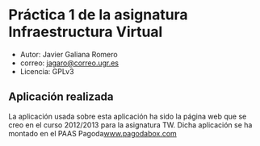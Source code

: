 Práctica 1 de la asignatura Infraestructura Virtual
===================================================
- Autor: Javier Galiana Romero
- correo: jagaro@correo.ugr.es
- Licencia: GPLv3

Aplicación realizada
--------------------
La aplicación usada sobre esta aplicación ha sido la página web que se creo en el curso 2012/2013 para la asignatura TW. Dicha aplicación se ha montado en el PAAS Pagoda<a>www.pagodabox.com</a>
